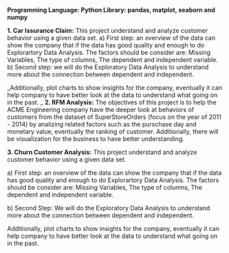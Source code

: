**Programming Language: Python
Library: pandas, matplot, seaborn and numpy**


**1. Car Issurance Claim:**
This project understand and analyze customer behavior using a given data set.
a) First step: an overview of the data can show the company that if the data has good quality and enough to do Explorartory Data Analysis. The factors should be consider are: Missing Variables, The type of columns, The dependent and independent variable.
b) Second step: we will do the Exploratory Data Analysis to understand more about the connection between dependent and independent.

_Additionally, plot charts to show insights for the company, eventually it can help company to have better look at the data to understand what going on in the past.
_
**2. RFM Analysis:**
The objectives of this project is to help the ACME Engineering company have the deeper look at behaviors of customers from the dataset of SuperStoreOrders (focus on the year of 2011 - 2014) by analizing related factors such as the purschase day and monetary value, eventually the ranking of customer. Additionally, there will be visualization for the business to have better understanding.

**3. Churn Customer Analysis:**
This project understand and analyze customer behavior using a given data set.

a) First step: an overview of the data can show the company that if the data has good quality and enough to do Explorartory Data Analysis. The factors should be consider are:
Missing Variables, The type of columns, The dependent and independent variable.

b) Second Step: We will do the Exploratory Data Analysis to understand more about the connection between dependent and independent.

Additionally, plot charts to show insights for the company, eventually it can help company to have better look at the data to understand what going on in the past.

